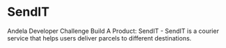 # SendIT
Andela Developer Challenge Build A Product: SendIT - SendIT is a courier service that helps users deliver parcels to different destinations.
